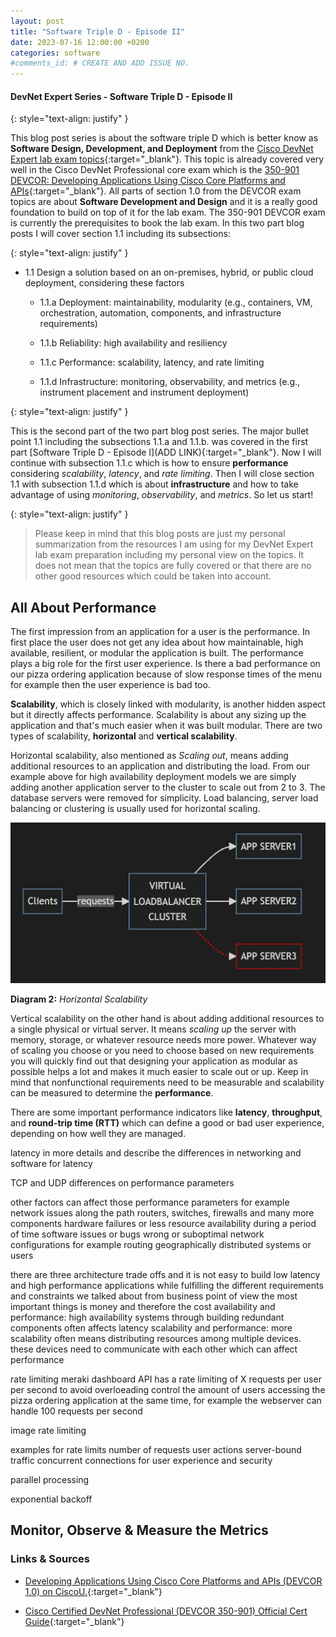 ```yaml
---
layout: post
title: "Software Triple D - Episode II"
date: 2023-07-16 12:00:00 +0200
categories: software
#comments_id: # CREATE AND ADD ISSUE NO.
---
```


#### DevNet Expert Series - Software Triple D - Episode II

{: style="text-align: justify" }

This blog post series is about the software triple D which is better know as **Software Design, Development, and Deployment** from the [Cisco DevNet Expert lab exam topics](https://learningnetwork.cisco.com/s/devnet-expert-exam-topics-lab){:target="_blank"}. This topic is already covered very well in the Cisco DevNet Professional core exam which is the [350-901 DEVCOR: Developing Applications Using Cisco Core Platforms and APIs](https://learningnetwork.cisco.com/s/devcor-exam-topics){:target="_blank"}. All parts of section 1.0 from the DEVCOR exam topics are about **Software Development and Design** and it is a really good foundation to build on top of it for the lab exam. The 350-901 DEVCOR exam is currently the prerequisites to book the lab exam. In this two part blog posts I will cover section 1.1 including its subsections:

{: style="text-align: justify" }

- 1.1 Design a solution based on an on-premises, hybrid, or public cloud deployment, considering these factors

  - 1.1.a Deployment: maintainability, modularity (e.g., containers, VM, orchestration, automation, components, and infrastructure requirements)

  - 1.1.b Reliability: high availability and resiliency

  - 1.1.c Performance: scalability, latency, and rate limiting

  - 1.1.d Infrastructure: monitoring, observability, and metrics (e.g., instrument placement and instrument deployment)

{: style="text-align: justify" }

This is the second part of the two part blog post series. The major bullet point 1.1 including the subsections 1.1.a and 1.1.b. was covered in the first part [Software Triple D - Episode I](ADD LINK){:target="_blank"}. Now I will continue with subsection 1.1.c which is how to ensure **performance** considering *scalability*, *latency*, and *rate limiting*. Then I will close section 1.1 with subsection 1.1.d which is about **infrastructure** and how to take advantage of using *monitoring*, *observability*, and *metrics*. So let us start!

{: style="text-align: justify" }

> Please keep in mind that this blog posts are just my personal summarization from the resources I am using for my DevNet Expert lab exam preparation including my personal view on the topics. It does not mean that the topics are fully covered or that there are no other good resources which could be taken into account.

## All About Performance

The first impression from an application for a user is the performance. In first place the user does not get any idea about how maintainable, high available, resilient, or modular the application is built. The performance plays a big role for the first user experience. Is there a bad performance on our pizza ordering application because of slow response times of the menu for example then the user experience is bad too.

**Scalability**, which is closely linked with modularity, is another hidden aspect but it directly affects performance. Scalability is about any sizing up the application and that's much easier when it was built modular. There are two types of scalability, **horizontal** and **vertical scalability**.

Horizontal scalability, also mentioned as *Scaling out*, means adding additional resources to an application and distributing the load. From our example above for high availability deployment models we are simply adding another application server to the cluster to scale out from 2 to 3. The database servers were removed for simplicity. Load balancing, server load balancing or clustering is usually used for horizontal scaling.

![Horizontal Scalability](/images/horizontal-scalability.png "Horizontal Scalability")

**Diagram 2:** *Horizontal Scalability*

Vertical scalability on the other hand is about adding additional resources to a single physical or virtual server. It means *scaling up* the server with memory, storage, or whatever resource needs more power. Whatever way of scaling you choose or you need to choose based on new requirements you will quickly find out that designing your application as modular as possible helps a lot and makes it much easier to scale out or up. Keep in mind that nonfunctional requirements need to be measurable and scalability can be measured to determine the **performance**.

There are some important performance indicators like **latency**, **throughput**, and **round-trip time (RTT)** which can define a good or bad user experience, depending on how well they are managed.

latency in more details and describe the differences in networking and software for latency

TCP and UDP differences on performance parameters

other factors can affect those performance parameters for example
network issues along the path routers, switches, firewalls and many more components
hardware failures or less resource availability during a period of time
software issues or bugs
wrong or suboptimal network configurations for example routing
geographically distributed systems or users

there are three architecture trade offs and it is not easy to build low latency and high performance applications while fulfilling the different requirements and constraints we talked about
from business point of view the most important things is money and therefore the cost
availability and performance: high availability systems through building redundant components often affects latency
scalability and performance: more scalability often means distributing resources among multiple devices. these devices need to communicate with each other which can affect performance

rate limiting
meraki dashboard API has a rate limiting of X requests per user per second to avoid overloeading
control the amount of users accessing the pizza ordering application at the same time, for example the webserver can handle 100 requests per second

image rate limiting

examples for rate limits
number of requests
user actions
server-bound traffic
concurrent connections for user experience and security

parallel processing

exponential backoff

## Monitor, Observe & Measure the Metrics

### Links & Sources

- [Developing Applications Using Cisco Core Platforms and APIs (DEVCOR 1.0) on CiscoU.](https://u.cisco.com/path/14){:target="_blank"}

- [Cisco Certified DevNet Professional (DEVCOR 350-901) Official Cert Guide](https://www.ciscopress.com/store/cisco-certified-devnet-professional-devcor-350-901-9780137370443){:target="_blank"}
